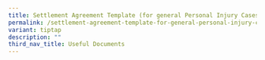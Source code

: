 ```yaml
---
title: Settlement Agreement Template (for general Personal Injury Cases)
permalink: /settlement-agreement-template-for-general-personal-injury-cases/
variant: tiptap
description: ""
third_nav_title: Useful Documents
---
```

<p></p>